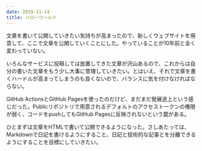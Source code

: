 ```yaml
---
date: 2019-11-14
title: ハローワールド
---
```


文章を書いて公開していきたい気持ちが高まったので、新しくウェブサイトを用意して、ここで文章を公開していくことにした。やっていることが10年前と全く変わっていない。

いろんなサービスに投稿しては放置してきた文章が沢山あるので、これからは自分の書いた文章をもう少し大事に管理していきたい。とはいえ、それで文章を書くハードルが高まってしまうのも良くないので、バランスに気を付けなければならない。

GitHub ActionsとGitHub Pagesを使ったのだけど、まだまだ発展途上という感じだった。Publicリポジトリで用意されるデフォルトのアクセストークンの権限が弱く、コードをpushしてもGitHub Pagesに反映されないという罠がある。

ひとまずは文章をHTMLで書いて公開できるようになった。さしあたっては、Markdownで日記を書けるようにすること、日記と技術的な記事とを分離できるようにすることを目標にしていきたい。

